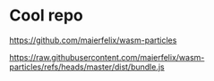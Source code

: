 # Cool repo

https://github.com/maierfelix/wasm-particles

https://raw.githubusercontent.com/maierfelix/wasm-particles/refs/heads/master/dist/bundle.js
